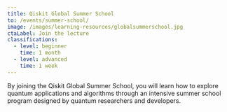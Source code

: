 ```yaml
---
title: Qiskit Global Summer School
to: /events/summer-school/
image: /images/learning-resources/globalsummerschool.jpg
ctaLabel: Join the lecture
classifications:
  - level: beginner
    time: 1 month
  - level: advanced
    time: 1 week
---
```

By joining the Qiskit Global Summer School, you will learn how to explore quantum applications and algorithms through an intensive summer school program designed by quantum researchers and developers.

